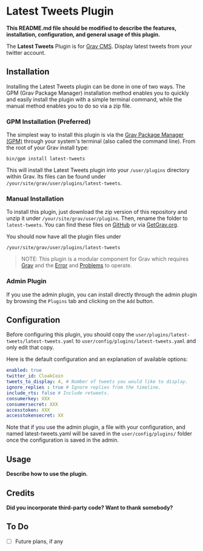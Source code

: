 # Latest Tweets Plugin

**This README.md file should be modified to describe the features, installation, configuration, and general usage of this plugin.**

The **Latest Tweets** Plugin is for [Grav CMS](http://github.com/getgrav/grav). Display latest tweets from your twitter account.

## Installation

Installing the Latest Tweets plugin can be done in one of two ways. The GPM (Grav Package Manager) installation method enables you to quickly and easily install the plugin with a simple terminal command, while the manual method enables you to do so via a zip file.

### GPM Installation (Preferred)

The simplest way to install this plugin is via the [Grav Package Manager (GPM)](http://learn.getgrav.org/advanced/grav-gpm) through your system's terminal (also called the command line).  From the root of your Grav install type:

    bin/gpm install latest-tweets

This will install the Latest Tweets plugin into your `/user/plugins` directory within Grav. Its files can be found under `/your/site/grav/user/plugins/latest-tweets`.

### Manual Installation

To install this plugin, just download the zip version of this repository and unzip it under `/your/site/grav/user/plugins`. Then, rename the folder to `latest-tweets`. You can find these files on [GitHub](https://github.com/hexplor/grav-plugin-latest-tweets) or via [GetGrav.org](http://getgrav.org/downloads/plugins#extras).

You should now have all the plugin files under

    /your/site/grav/user/plugins/latest-tweets
	
> NOTE: This plugin is a modular component for Grav which requires [Grav](http://github.com/getgrav/grav) and the [Error](https://github.com/getgrav/grav-plugin-error) and [Problems](https://github.com/getgrav/grav-plugin-problems) to operate.

### Admin Plugin

If you use the admin plugin, you can install directly through the admin plugin by browsing the `Plugins` tab and clicking on the `Add` button.

## Configuration

Before configuring this plugin, you should copy the `user/plugins/latest-tweets/latest-tweets.yaml` to `user/config/plugins/latest-tweets.yaml` and only edit that copy.

Here is the default configuration and an explanation of available options:

```yaml
enabled: true
twitter_id: CloakCoin
tweets_to_display: 4, # Number of tweets you would like to display.
ignore_replies : true # Ignore replies from the timeline. 
include_rts: false # Include retweets. 
consumerkey: XXX
consumersecret: XXX
accesstoken: XXX
accesstokensecret: XX
```

Note that if you use the admin plugin, a file with your configuration, and named latest-tweets.yaml will be saved in the `user/config/plugins/` folder once the configuration is saved in the admin.

## Usage

**Describe how to use the plugin.**

## Credits

**Did you incorporate third-party code? Want to thank somebody?**

## To Do

- [ ] Future plans, if any

